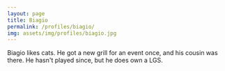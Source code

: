 ```yaml
---
layout: page
title: Biagio
permalink: /profiles/biagio/
img: assets/img/profiles/biagio.jpg
---
```


Biagio likes cats. He got a new grill for an event once, and his cousin was there. He hasn't played since, but he does own a LGS.
